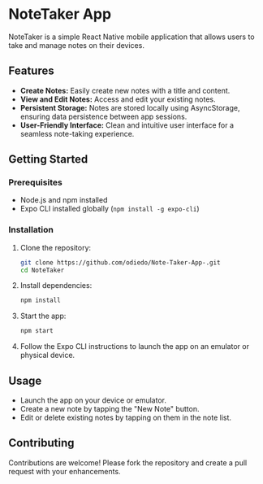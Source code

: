 # NoteTaker App

NoteTaker is a simple React Native mobile application that allows users to take and manage notes on their devices.

## Features

- **Create Notes:** Easily create new notes with a title and content.
- **View and Edit Notes:** Access and edit your existing notes.
- **Persistent Storage:** Notes are stored locally using AsyncStorage, ensuring data persistence between app sessions.
- **User-Friendly Interface:** Clean and intuitive user interface for a seamless note-taking experience.

## Getting Started

### Prerequisites

- Node.js and npm installed
- Expo CLI installed globally (`npm install -g expo-cli`)

### Installation

1. Clone the repository:

   ```bash
   git clone https://github.com/odiedo/Note-Taker-App-.git
   cd NoteTaker
   ```

2. Install dependencies:

   ```bash
   npm install
   ```

3. Start the app:

   ```bash
   npm start
   ```

4. Follow the Expo CLI instructions to launch the app on an emulator or physical device.

## Usage

- Launch the app on your device or emulator.
- Create a new note by tapping the "New Note" button.
- Edit or delete existing notes by tapping on them in the note list.

## Contributing

Contributions are welcome! Please fork the repository and create a pull request with your enhancements.

